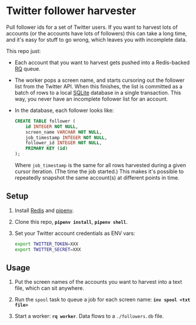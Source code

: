 
# Twitter follower harvester

Pull follower ids for a set of Twitter users. If you want to harvest lots of accounts (or the accounts have lots of followers) this can take a long time, and it's easy for stuff to go wrong, which leaves you with incomplete data.

This repo just:

- Each account that you want to harvest gets pushed into a Redis-backed [RQ](http://python-rq.org/) queue.

- The worker pops a screen name, and starts cursoring out the follower list from the Twitter API. When this finishes, the list is committed as a batch of rows to a local [SQLite](https://www.sqlite.org/index.html) database in a single transaction. This way, you never have an incomplete follower list for an account.

- In the database, each follower looks like:

    ```sql
    CREATE TABLE follower (
    	id INTEGER NOT NULL,
    	screen_name VARCHAR NOT NULL,
    	job_timestamp INTEGER NOT NULL,
    	follower_id INTEGER NOT NULL,
    	PRIMARY KEY (id)
    );
    ```

    Where `job_timestamp` is the same for all rows harvested during a given cursor iteration. (The time the job started.) This makes it's possible to repeatedly snapshot the same account(s) at different points in time.

## Setup

1. Install [Redis](https://redis.io/) and [pipenv](https://pipenv.readthedocs.io/en/latest/).

1. Clone this repo, **`pipenv install`**, **`pipenv shell`**.

1. Set your Twitter account credentials as ENV vars:

    ```bash
    export TWITTER_TOKEN=XXX
    export TWITTER_SECRET=XXX
    ```

## Usage

1. Put the screen names of the accounts you want to harvest into a text file, which can sit anywhere.

1. Run the `spool` task to queue a job for each screen name: **`inv spool <txt file>`**

1. Start a worker: **`rq worker`**. Data flows to a `./followers.db` file.
